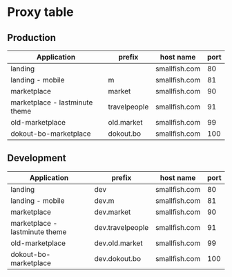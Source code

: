 # Proxy table

## Production

Application                    | prefix       | host name     | port
------------------------------ | ------------ | ------------- | ----
landing                        |              | smallfish.com | 80
landing - mobile               | m            | smallfish.com | 81
marketplace                    | market       | smallfish.com | 90
marketplace - lastminute theme | travelpeople | smallfish.com | 91
old-marketplace                | old.market   | smallfish.com | 99
dokout-bo-marketplace          | dokout.bo    | smallfish.com | 100

## Development

Application                    | prefix           | host name     | port
------------------------------ | ---------------- | ------------- | ----
landing                        | dev              | smallfish.com | 80
landing - mobile               | dev.m            | smallfish.com | 81
marketplace                    | dev.market       | smallfish.com | 90
marketplace - lastminute theme | dev.travelpeople | smallfish.com | 91
old-marketplace                | dev.old.market   | smallfish.com | 99
dokout-bo-marketplace          | dev.dokout.bo    | smallfish.com | 100
